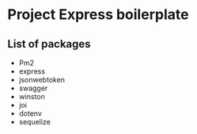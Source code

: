 # Project Express boilerplate

## List of packages

- Pm2
- express
- jsonwebtoken
- swagger
- winston
- joi
- dotenv
- sequelize
